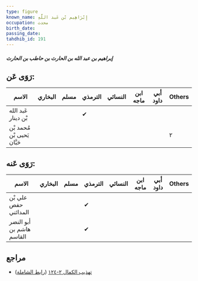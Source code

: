 ```yaml
---
type: figure
known_name: إِبْرَاهِيم بْن عَبد اللَّهِ
occupation: محدث
birth_date:
passing_date:
tahdhib_id: 191
---
```

##### إبراهيم بن عبد الله بن الحارث بن حاطب بن الحارث

## رَوَى عَن:
| الاسم                       | البخاري | مسلم | الترمذي | النسائي | ابن ماجه | أبي داود | Others |
| --------------------------- | ------- | ---- | ------- | ------- | -------- | -------- | ------ |
| عَبد الله بْن دينار         |         |      | ✔       |         |          |          |        |
| مُحمد بْن يَحيى بْن حَبَّان |         |      |         |         |          |          | ٢      |
## رَوَى عَنه:
| الاسم                    | البخاري | مسلم | الترمذي | النسائي | ابن ماجه | أبي داود | Others |
| ------------------------ | ------- | ---- | ------- | ------- | -------- | -------- | ------ |
| علي بْن حفص المدائني     |         |      | ✔       |         |          |          |        |
| أبو النضر هاشم بن القاسم |         |      | ✔       |         |          |          |        |
## مراجع
- [تهذيب الكمال ٢-١٢٤](obsidian://open?vault=Tahdhib-al-Kamal&file=Figures/١٩١-إبراهيم%20بن%20عبد%20الله%20بن%20الحارث%20بن%20حاطب%20بن%20الحارث) ([رابط الشاملة](https://shamela.ws/book/3722/605))